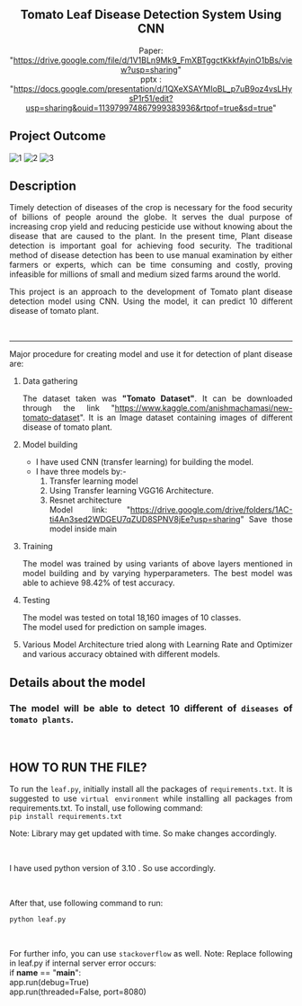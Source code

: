<div align="center">

## Tomato Leaf Disease Detection System Using CNN
 
 Paper: "https://drive.google.com/file/d/1V1BLn9Mk9_FmXBTggctKkkfAyinO1bBs/view?usp=sharing" \
 pptx : "https://docs.google.com/presentation/d/1QXeXSAYMIoBL_p7uB9oz4vsLHysP1r51/edit?usp=sharing&ouid=113979974867999383936&rtpof=true&sd=true"

<!-- ### <a href="https://plant49-ai.herokuapp.com/" target="_blank">https://plant49-ai.herokuapp.com/</a> -->

<!-- ## <img src="./Assets/web.gif" alt="demo"/> -->

 </div>
<div align="justify">
 
## Project Outcome
![1](https://user-images.githubusercontent.com/98002255/180613185-733083fe-8aed-41b9-8fc6-65d27b8ff2a2.JPG)
![2](https://user-images.githubusercontent.com/98002255/180613203-88dd158a-9d4a-4894-9d4c-cd8bfee34797.JPG)
![3](https://user-images.githubusercontent.com/98002255/180613242-7e0e3c57-6b24-4906-ab6c-5221a0c469d9.JPG)


## Description

Timely detection of diseases of the crop is necessary for the food security of billions of people around the globe. It serves the dual purpose of increasing crop yield and reducing pesticide use without knowing about the disease that are caused to the plant. In the present time, Plant disease detection is important goal for achieving food security. The traditional method of disease detection has been to use manual examination by either farmers or experts, which can be time consuming and costly, proving infeasible for millions of small and medium sized farms around the world.

This project is an approach to the development of Tomato plant disease detection model using CNN. Using the model, it can predict 10 different disease of tomato plant.

<br>
<hr>

Major procedure for creating model and use it for detection of plant disease are:

1. Data gathering

   The dataset taken was **"Tomato Dataset"**. It can be downloaded through the link "https://www.kaggle.com/anishmachamasi/new-tomato-dataset". It is an Image dataset containing images of different disease of tomato plant.

2. Model building

   - I have used CNN (transfer learning) for building the model.
   - I have three models by:-
     1. Transfer learning model
     2. Using Transfer learning VGG16 Architecture.
     3. Resnet architecture \
 Model link: "https://drive.google.com/drive/folders/1AC-ti4An3sed2WDGEU7qZUD8SPNV8jEe?usp=sharing"
 Save those model inside main

3. Training

   The model was trained by using variants of above layers mentioned in model building and by varying hyperparameters. The best model was able to achieve 98.42% of test accuracy.

4. Testing

   The model was tested on total 18,160 images of 10 classes.<br/>
   The model used for prediction on sample images.

5. Various Model Architecture tried along with Learning Rate and Optimizer and various accuracy obtained with different models.

## Details about the model

### The model will be able to detect 10 different of `diseases` of `tomato plants`.

<BR>

## HOW TO RUN THE FILE?

To run the `leaf.py`, initially install all the packages of `requirements.txt`. It is suggested to use `virtual environment` while installing all packages from requirements.txt. To install, use following command:
<br>
`pip install requirements.txt`
 
Note: Library may get updated with time. So make changes accordingly.

<br>

I have used python version of 3.10 . So use accordingly.

<br>

After that, use following command to run:

`python leaf.py`

<br>

For further info, you can use `stackoverflow` as well.
Note: Replace following in leaf.py if internal server error occurs:\
 if __name__ == "__main__":\
    app.run(debug=True)\
    app.run(threaded=False, port=8080) 
</div>
